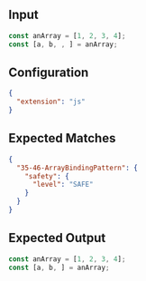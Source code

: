 
## Input
```javascript input
const anArray = [1, 2, 3, 4];
const [a, b, , ] = anArray;
```

## Configuration
```json configuration
{
  "extension": "js"
}
```

## Expected Matches
```json expected matches
{
  "35-46-ArrayBindingPattern": {
    "safety": {
      "level": "SAFE"
    }
  }
}
```

## Expected Output
```javascript expected output
const anArray = [1, 2, 3, 4];
const [a, b, ] = anArray;
```
